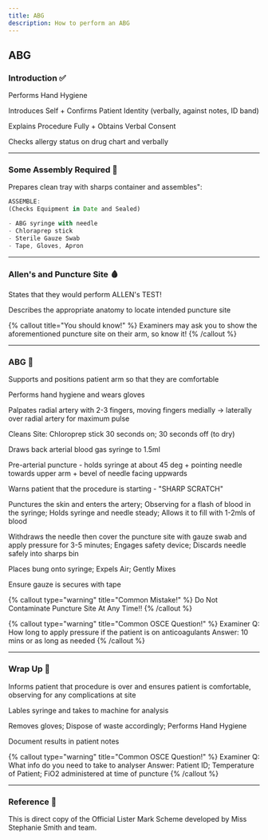 ```yaml
---
title: ABG
description: How to perform an ABG
---
```


## ABG

### Introduction ✅

Performs Hand Hygiene

Introduces Self + Confirms Patient Identity (verbally, against notes, ID band)

Explains Procedure Fully + Obtains Verbal Consent

Checks allergy status on drug chart and verbally

---

### Some Assembly Required 👷

Prepares clean tray with sharps container and assembles":

```js
ASSEMBLE:
(Checks Equipment in Date and Sealed)

- ABG syringe with needle
- Chloraprep stick
- Sterile Gauze Swab
- Tape, Gloves, Apron

```

---

### Allen's and Puncture Site 🩸

States that they would perform ALLEN's TEST!

Describes the appropriate anatomy to locate intended puncture site

{% callout title="You should know!" %}
Examiners may ask you to show the aforementioned puncture site on their arm, so know it!
{% /callout %}

---

### ABG 💉

Supports and positions patient arm so that they are comfortable

Performs hand hygiene and wears gloves

Palpates radial artery with 2-3 fingers, moving fingers medially -> laterally over radial artery for maximum pulse

Cleans Site: Chloroprep stick 30 seconds on; 30 seconds off (to dry)

Draws back arterial blood gas syringe to 1.5ml

Pre-arterial puncture - holds syringe at about 45 deg + pointing needle towards upper arm + bevel of needle facing uppwards

Warns patient that the procedure is starting - "SHARP SCRATCH"

Punctures the skin and enters the artery; Observing for a flash of blood in the syringe; Holds syringe and needle steady; Allows it to fill with 1-2mls of blood

Withdraws the needle then cover the puncture site with gauze swab and apply pressure for 3-5 minutes; Engages safety device; Discards needle safely into sharps bin

Places bung onto syringe; Expels Air; Gently Mixes

Ensure gauze is secures with tape

{% callout type="warning" title="Common Mistake!" %}
Do Not Contaminate Puncture Site At Any Time!!
{% /callout %}

{% callout type="warning" title="Common OSCE Question!" %}
Examiner Q: How long to apply pressure if the patient is on anticoagulants
Answer: 10 mins or as long as needed
{% /callout %}

---

### Wrap Up 🎁

Informs patient that procedure is over and ensures patient is comfortable, observing for any complications at site

Lables syringe and takes to machine for analysis

Removes gloves; Dispose of waste accordingly; Performs Hand Hygiene

Document results in patient notes

{% callout type="warning" title="Common OSCE Question!" %}
Examiner Q: What info do you need to take to analyser
Answer: Patient ID; Temperature of Patient; FiO2 administered at time of puncture
{% /callout %}

---

### Reference 📖

This is direct copy of the Official Lister Mark Scheme developed by Miss Stephanie Smith and team. 
